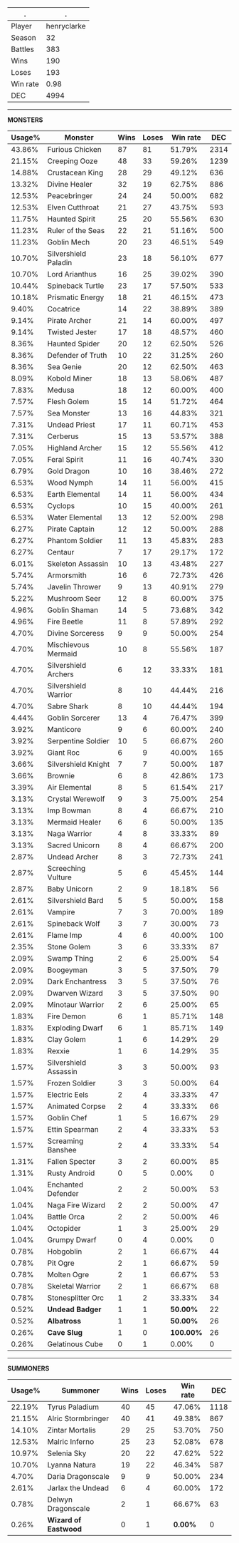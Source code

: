 .|.
|-|-
Player|henryclarke
Season|32
Battles|383
Wins|190
Loses|193
Win rate|0.98
DEC|4994

---
**MONSTERS**

Usage%|Monster|Wins|Loses|Win rate|DEC|
-|-|-|-|-|-|
43.86%|Furious Chicken|87|81|51.79%|2314|
21.15%|Creeping Ooze|48|33|59.26%|1239|
14.88%|Crustacean King|28|29|49.12%|636|
13.32%|Divine Healer|32|19|62.75%|886|
12.53%|Peacebringer|24|24|50.00%|682|
12.53%|Elven Cutthroat|21|27|43.75%|593|
11.75%|Haunted Spirit|25|20|55.56%|630|
11.23%|Ruler of the Seas|22|21|51.16%|500|
11.23%|Goblin Mech|20|23|46.51%|549|
10.70%|Silvershield Paladin|23|18|56.10%|677|
10.70%|Lord Arianthus|16|25|39.02%|390|
10.44%|Spineback Turtle|23|17|57.50%|533|
10.18%|Prismatic Energy|18|21|46.15%|473|
9.40%|Cocatrice|14|22|38.89%|389|
9.14%|Pirate Archer|21|14|60.00%|497|
9.14%|Twisted Jester|17|18|48.57%|460|
8.36%|Haunted Spider|20|12|62.50%|526|
8.36%|Defender of Truth|10|22|31.25%|260|
8.36%|Sea Genie|20|12|62.50%|463|
8.09%|Kobold Miner|18|13|58.06%|487|
7.83%|Medusa|18|12|60.00%|400|
7.57%|Flesh Golem|15|14|51.72%|464|
7.57%|Sea Monster|13|16|44.83%|321|
7.31%|Undead Priest|17|11|60.71%|453|
7.31%|Cerberus|15|13|53.57%|388|
7.05%|Highland Archer|15|12|55.56%|412|
7.05%|Feral Spirit|11|16|40.74%|330|
6.79%|Gold Dragon|10|16|38.46%|272|
6.53%|Wood Nymph|14|11|56.00%|415|
6.53%|Earth Elemental|14|11|56.00%|434|
6.53%|Cyclops|10|15|40.00%|261|
6.53%|Water Elemental|13|12|52.00%|298|
6.27%|Pirate Captain|12|12|50.00%|288|
6.27%|Phantom Soldier|11|13|45.83%|283|
6.27%|Centaur|7|17|29.17%|172|
6.01%|Skeleton Assassin|10|13|43.48%|227|
5.74%|Armorsmith|16|6|72.73%|426|
5.74%|Javelin Thrower|9|13|40.91%|279|
5.22%|Mushroom Seer|12|8|60.00%|375|
4.96%|Goblin Shaman|14|5|73.68%|342|
4.96%|Fire Beetle|11|8|57.89%|292|
4.70%|Divine Sorceress|9|9|50.00%|254|
4.70%|Mischievous Mermaid|10|8|55.56%|187|
4.70%|Silvershield Archers|6|12|33.33%|181|
4.70%|Silvershield Warrior|8|10|44.44%|216|
4.70%|Sabre Shark|8|10|44.44%|194|
4.44%|Goblin Sorcerer|13|4|76.47%|399|
3.92%|Manticore|9|6|60.00%|240|
3.92%|Serpentine Soldier|10|5|66.67%|260|
3.92%|Giant Roc|6|9|40.00%|165|
3.66%|Silvershield Knight|7|7|50.00%|187|
3.66%|Brownie|6|8|42.86%|173|
3.39%|Air Elemental|8|5|61.54%|217|
3.13%|Crystal Werewolf|9|3|75.00%|254|
3.13%|Imp Bowman|8|4|66.67%|210|
3.13%|Mermaid Healer|6|6|50.00%|135|
3.13%|Naga Warrior|4|8|33.33%|89|
3.13%|Sacred Unicorn|8|4|66.67%|200|
2.87%|Undead Archer|8|3|72.73%|241|
2.87%|Screeching Vulture|5|6|45.45%|144|
2.87%|Baby Unicorn|2|9|18.18%|56|
2.61%|Silvershield Bard|5|5|50.00%|158|
2.61%|Vampire|7|3|70.00%|189|
2.61%|Spineback Wolf|3|7|30.00%|73|
2.61%|Flame Imp|4|6|40.00%|100|
2.35%|Stone Golem|3|6|33.33%|87|
2.09%|Swamp Thing|2|6|25.00%|54|
2.09%|Boogeyman|3|5|37.50%|79|
2.09%|Dark Enchantress|3|5|37.50%|76|
2.09%|Dwarven Wizard|3|5|37.50%|90|
2.09%|Minotaur Warrior|2|6|25.00%|65|
1.83%|Fire Demon|6|1|85.71%|148|
1.83%|Exploding Dwarf|6|1|85.71%|149|
1.83%|Clay Golem|1|6|14.29%|29|
1.83%|Rexxie|1|6|14.29%|35|
1.57%|Silvershield Assassin|3|3|50.00%|93|
1.57%|Frozen Soldier|3|3|50.00%|64|
1.57%|Electric Eels|2|4|33.33%|47|
1.57%|Animated Corpse|2|4|33.33%|66|
1.57%|Goblin Chef|1|5|16.67%|29|
1.57%|Ettin Spearman|2|4|33.33%|53|
1.57%|Screaming Banshee|2|4|33.33%|54|
1.31%|Fallen Specter|3|2|60.00%|85|
1.31%|Rusty Android|0|5|0.00%|0|
1.04%|Enchanted Defender|2|2|50.00%|53|
1.04%|Naga Fire Wizard|2|2|50.00%|47|
1.04%|Battle Orca|2|2|50.00%|46|
1.04%|Octopider|1|3|25.00%|29|
1.04%|Grumpy Dwarf|0|4|0.00%|0|
0.78%|Hobgoblin|2|1|66.67%|44|
0.78%|Pit Ogre|2|1|66.67%|59|
0.78%|Molten Ogre|2|1|66.67%|53|
0.78%|Skeletal Warrior|2|1|66.67%|68|
0.78%|Stonesplitter Orc|1|2|33.33%|34|
0.52%|**Undead Badger**|1|1|**50.00%**|22|
0.52%|**Albatross**|1|1|**50.00%**|26|
0.26%|**Cave Slug**|1|0|**100.00%**|26|
0.26%|Gelatinous Cube|0|1|0.00%|0|

---
**SUMMONERS**

Usage%|Summoner|Wins|Loses|Win rate|DEC|
-|-|-|-|-|-|
22.19%|Tyrus Paladium|40|45|47.06%|1118|
21.15%|Alric Stormbringer|40|41|49.38%|867|
14.10%|Zintar Mortalis|29|25|53.70%|750|
12.53%|Malric Inferno|25|23|52.08%|678|
10.97%|Selenia Sky|20|22|47.62%|522|
10.70%|Lyanna Natura|19|22|46.34%|587|
4.70%|Daria Dragonscale|9|9|50.00%|234|
2.61%|Jarlax the Undead|6|4|60.00%|172|
0.78%|Delwyn Dragonscale|2|1|66.67%|63|
0.26%|**Wizard of Eastwood**|0|1|**0.00%**|0|
